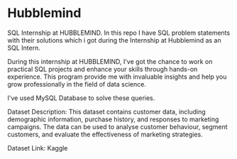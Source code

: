 # Hubblemind

SQL Internship at HUBBLEMIND. In this repo I have SQL problem statements with their solutions which i got during the Internship at Hubblemind as an SQL Intern.

During this internship at HUBBLEMIND, I've got the chance to work on practical SQL projects and enhance your skills through hands-on experience. This program provide me with invaluable insights and help you grow professionally in the field of data science.

I've used MySQL Database to solve these queries.

Dataset Description:
This dataset contains customer data, including demographic information, purchase history, and responses to marketing campaigns. The data can be used to analyse customer behaviour, segment customers, and evaluate the effectiveness of marketing strategies.

Dataset Link: Kaggle
